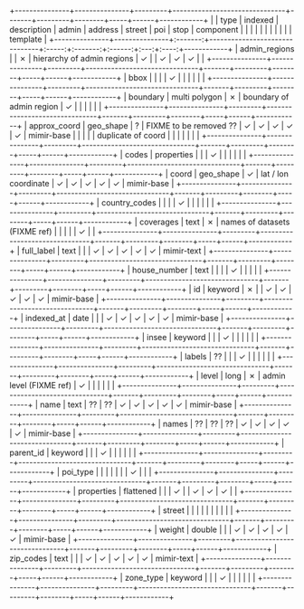 +---------------+---------------+---------+-------------------------------+-------+---------+--------+-----+------+------------+
|               | type          | indexed | description                   | admin | address | street | poi | stop | component  |
|               |               |         |                               |       |         |        |     |      | template   |
+---------------+---------------+:-------:+-------------------------------+:-----:+:-------:+:------:+:---:+:----:+------------+
| admin_regions |               | ✗       | hierarchy of admin regions    | ✓     |         | ✓      | ✓   | ✓    |            |
+---------------+---------------+---------+-------------------------------+-------+---------+--------+-----+------+------------+
| bbox          |               |         |                               | ✓     |         |        |     |      |            |
+---------------+---------------+---------+-------------------------------+-------+---------+--------+-----+------+------------+
| boundary      | multi polygon | ✗       | boundary of admin region      | ✓     |         |        |     |      |            |
+---------------+---------------+---------+-------------------------------+-------+---------+--------+-----+------+------------+
| approx_coord  | geo_shape     | ?       | FIXME to be removed ??        | ✓     | ✓       | ✓      | ✓   | ✓    | mimir-base |
|               |               |         | duplicate of coord            |       |         |        |     |      |            |
+---------------+---------------+---------+-------------------------------+-------+---------+--------+-----+------+------------+
| codes         | properties    |         |                               | ✓     |         |        |     |      |            |
+---------------+---------------+---------+-------------------------------+-------+---------+--------+-----+------+------------+
| coord         | geo_shape     | ✓       | lat / lon coordinate          | ✓     | ✓       | ✓      | ✓   | ✓    | mimir-base |
+---------------+---------------+---------+-------------------------------+-------+---------+--------+-----+------+------------+
| country_codes |               |         |                               | ✓     |         |        |     |      |            |
+---------------+---------------+---------+-------------------------------+-------+---------+--------+-----+------+------------+
| coverages     | text          | ✗       | names of datasets (FIXME ref) |       |         |        |     | ✓    |            |
+---------------+---------------+---------+-------------------------------+-------+---------+--------+-----+------+------------+
| full_label    | text          |         |                               | ✓     | ✓       | ✓      | ✓   | ✓    | mimir-text |
+---------------+---------------+---------+-------------------------------+-------+---------+--------+-----+------+------------+
| house_number  | text          |         |                               |       | ✓       |        |     |      |            |
+---------------+---------------+---------+-------------------------------+-------+---------+--------+-----+------+------------+
| id            | keyword       | ✗       |                               | ✓     | ✓       | ✓      | ✓   | ✓    | mimir-base |
+---------------+---------------+---------+-------------------------------+-------+---------+--------+-----+------+------------+
| indexed_at    | date          |         |                               | ✓     | ✓       | ✓      | ✓   | ✓    | mimir-base |
+---------------+---------------+---------+-------------------------------+-------+---------+--------+-----+------+------------+
| insee         | keyword       |         |                               | ✓     |         |        |     |      |            |
+---------------+---------------+---------+-------------------------------+-------+---------+--------+-----+------+------------+
| labels        | ??            |         |                               | ✓     |         |        |     |      |            |
+---------------+---------------+---------+-------------------------------+-------+---------+--------+-----+------+------------+
| level         | long          | ✗       | admin level (FIXME ref)       | ✓     |         |        |     |      |            |
+---------------+---------------+---------+-------------------------------+-------+---------+--------+-----+------+------------+
| name          | text          | ??      | ??                            | ✓     | ✓       | ✓      | ✓   | ✓    | mimir-base |
+---------------+---------------+---------+-------------------------------+-------+---------+--------+-----+------+------------+
| names         | ??            | ??      | ??                            | ✓     | ✓       | ✓      | ✓   | ✓    | mimir-base |
+---------------+---------------+---------+-------------------------------+-------+---------+--------+-----+------+------------+
| parent_id     | keyword       |         |                               | ✓     |         |        |     |      |            |
+---------------+---------------+---------+-------------------------------+-------+---------+--------+-----+------+------------+
| poi_type      |               |         |                               |       |         |        | ✓   |      |            |
+---------------+---------------+---------+-------------------------------+-------+---------+--------+-----+------+------------+
| properties    | flattened     |         |                               | ✓     |         | ✓      | ✓   | ✓    |            |
+---------------+---------------+---------+-------------------------------+-------+---------+--------+-----+------+------------+
| street        |               |         |                               |       |         |        |     |      |            |
+---------------+---------------+---------+-------------------------------+-------+---------+--------+-----+------+------------+
| weight        | double        |         |                               | ✓     | ✓       | ✓      | ✓   | ✓    | mimir-base |
+---------------+---------------+---------+-------------------------------+-------+---------+--------+-----+------+------------+
| zip_codes     | text          |         |                               | ✓     | ✓       | ✓      | ✓   | ✓    | mimir-text |
+---------------+---------------+---------+-------------------------------+-------+---------+--------+-----+------+------------+
| zone_type     | keyword       |         |                               | ✓     |         |        |     |      |            |
+---------------+---------------+---------+-------------------------------+-------+---------+--------+-----+------+------------+
